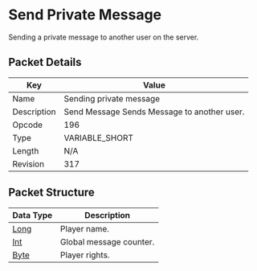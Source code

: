 # Send Private Message
Sending a private message to another user on the server.

## Packet Details
| Key | Value |
|--|--|
| Name | Sending private message |
| Description | Send Message Sends Message to another user. |
| Opcode | 196 |
| Type | VARIABLE_SHORT |
| Length | N/A |
| Revision | 317 |

## Packet Structure
| Data Type | Description |
|--|--|
| [Long](/Data-Types.html#common-data-types) | Player name. |
| [Int](/Data-Types.html#common-data-types) | Global message counter. |
| [Byte](/Data-Types.html#common-data-types) | Player rights. |

